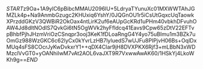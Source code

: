 $START$z9Oa+1A9ylC6pBibcMMAU2096lU+5LdryaTYunuXc01MXWWTAhJGMZLk4p+Na9AnmbGzugc2KHUxiq6YshY/0JQGnOU1r5iCsUtGqxcUqTaowkXPrzddGKzV3QWBiR2OkOax4ntLirK2uf6eAUpGcKRd1uPHm40vbkhDFvuhOAW4Jd8dltNOdIS7QvkGi6tN5OgWVk2hyFfldcq41Eavs9Cpw65zDtV22EFTvpBhbfPjhJHzmVriOzCSnqpr3ooj3KeK1fDLoaRngG4Y4yo75uBImu1m3BZk7uOmGz988WzGKC6c62lyCx0kYvrLzHB7lyluedS7wUJFu8PIPjvH06Bs+OqlDxMUq4sFS8COcrJyKwDvkxrY1++qDX4CIar9jH8DVXPKX6Rjf3+mLBbN3xWDMzclVvGT0+yOANhilwM7vAt2AOL6vaJXT9R7VxwwAwAK60/1HSkYj4LkoWKh9g==$END$